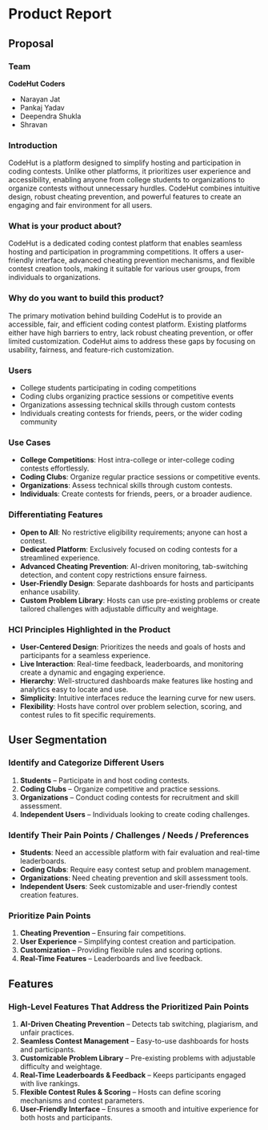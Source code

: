 # Product Report

## Proposal

### Team
**CodeHut Coders**  
- Narayan Jat  
- Pankaj Yadav  
- Deependra Shukla  
- Shravan  

### Introduction
CodeHut is a platform designed to simplify hosting and participation in coding contests. Unlike other platforms, it prioritizes user experience and accessibility, enabling anyone from college students to organizations to organize contests without unnecessary hurdles. CodeHut combines intuitive design, robust cheating prevention, and powerful features to create an engaging and fair environment for all users.

### What is your product about?
CodeHut is a dedicated coding contest platform that enables seamless hosting and participation in programming competitions. It offers a user-friendly interface, advanced cheating prevention mechanisms, and flexible contest creation tools, making it suitable for various user groups, from individuals to organizations.

### Why do you want to build this product?
The primary motivation behind building CodeHut is to provide an accessible, fair, and efficient coding contest platform. Existing platforms either have high barriers to entry, lack robust cheating prevention, or offer limited customization. CodeHut aims to address these gaps by focusing on usability, fairness, and feature-rich customization.

### Users
- College students participating in coding competitions
- Coding clubs organizing practice sessions or competitive events
- Organizations assessing technical skills through custom contests
- Individuals creating contests for friends, peers, or the wider coding community

### Use Cases
- **College Competitions**: Host intra-college or inter-college coding contests effortlessly.
- **Coding Clubs**: Organize regular practice sessions or competitive events.
- **Organizations**: Assess technical skills through custom contests.
- **Individuals**: Create contests for friends, peers, or a broader audience.

### Differentiating Features
- **Open to All**: No restrictive eligibility requirements; anyone can host a contest.
- **Dedicated Platform**: Exclusively focused on coding contests for a streamlined experience.
- **Advanced Cheating Prevention**: AI-driven monitoring, tab-switching detection, and content copy restrictions ensure fairness.
- **User-Friendly Design**: Separate dashboards for hosts and participants enhance usability.
- **Custom Problem Library**: Hosts can use pre-existing problems or create tailored challenges with adjustable difficulty and weightage.

### HCI Principles Highlighted in the Product
- **User-Centered Design**: Prioritizes the needs and goals of hosts and participants for a seamless experience.
- **Live Interaction**: Real-time feedback, leaderboards, and monitoring create a dynamic and engaging experience.
- **Hierarchy**: Well-structured dashboards make features like hosting and analytics easy to locate and use.
- **Simplicity**: Intuitive interfaces reduce the learning curve for new users.
- **Flexibility**: Hosts have control over problem selection, scoring, and contest rules to fit specific requirements.

## User Segmentation

### Identify and Categorize Different Users
1. **Students** – Participate in and host coding contests.
2. **Coding Clubs** – Organize competitive and practice sessions.
3. **Organizations** – Conduct coding contests for recruitment and skill assessment.
4. **Independent Users** – Individuals looking to create coding challenges.

### Identify Their Pain Points / Challenges / Needs / Preferences
- **Students**: Need an accessible platform with fair evaluation and real-time leaderboards.
- **Coding Clubs**: Require easy contest setup and problem management.
- **Organizations**: Need cheating prevention and skill assessment tools.
- **Independent Users**: Seek customizable and user-friendly contest creation features.

### Prioritize Pain Points
1. **Cheating Prevention** – Ensuring fair competitions.
2. **User Experience** – Simplifying contest creation and participation.
3. **Customization** – Providing flexible rules and scoring options.
4. **Real-Time Features** – Leaderboards and live feedback.

## Features

### High-Level Features That Address the Prioritized Pain Points
1. **AI-Driven Cheating Prevention** – Detects tab switching, plagiarism, and unfair practices.
2. **Seamless Contest Management** – Easy-to-use dashboards for hosts and participants.
3. **Customizable Problem Library** – Pre-existing problems with adjustable difficulty and weightage.
4. **Real-Time Leaderboards & Feedback** – Keeps participants engaged with live rankings.
5. **Flexible Contest Rules & Scoring** – Hosts can define scoring mechanisms and contest parameters.
6. **User-Friendly Interface** – Ensures a smooth and intuitive experience for both hosts and participants.

